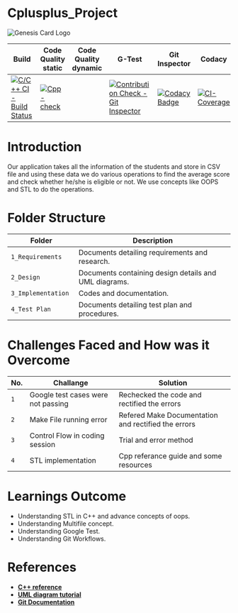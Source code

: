 # Cplusplus_Project
![Genesis Card Logo](https://user-images.githubusercontent.com/80387015/132115843-247799ce-715c-471a-a61f-d27f03f01634.png)


|Build |Code Quality static|Code Quality dynamic| G-Test |Git Inspector| Codacy| Code Coverage |
|------|-------------------|--------------------|-------|---------------|-------|---------------|
|[![C/C++ CI - Build Status](https://github.com/Rahul-S-Iyer/Cplusplus_Projects/actions/workflows/build.yml/badge.svg)](https://github.com/Rahul-S-Iyer/Cplusplus_Projects/actions/workflows/build.yml)|[![Cpp-check](https://github.com/Rahul-S-Iyer/Cplusplus_Projects/actions/workflows/cppcheck.yml/badge.svg)](https://github.com/Rahul-S-Iyer/Cplusplus_Projects/actions/workflows/cppcheck.yml)|  |[![Contribution Check - Git Inspector](https://github.com/Rahul-S-Iyer/Cplusplus_Projects/actions/workflows/gitinspector.yml/badge.svg)](https://github.com/Rahul-S-Iyer/Cplusplus_Projects/actions/workflows/gitinspector.yml)|[![Codacy Badge](https://app.codacy.com/project/badge/Grade/8fb429a8f2244fb580df1d0b049a83ec)](https://www.codacy.com/gh/Rahul-S-Iyer/Cplusplus_Projects/dashboard?utm_source=github.com&amp;utm_medium=referral&amp;utm_content=Rahul-S-Iyer/Cplusplus_Projects&amp;utm_campaign=Badge_Grade)|[![CI-Coverage](https://github.com/Rahul-S-Iyer/Cplusplus_Projects/actions/workflows/codecoverage.yml/badge.svg)](https://github.com/Rahul-S-Iyer/Cplusplus_Projects/actions/workflows/codecoverage.yml)|[![CI-Coverage](https://github.com/Rahul-S-Iyer/Cplusplus_Projects/actions/workflows/codecoverage.yml/badge.svg)](https://github.com/Rahul-S-Iyer/Cplusplus_Projects/actions/workflows/codecoverage.yml)|
 


# Introduction
Our application takes all the information of the students and store in CSV file and using these data we do various operations to find the average score and check whether he/she is eligible or not. We use concepts like OOPS and STL to do the operations.


# Folder Structure
| Folder | Description                 |
|--------|-----------------------------|
| `1_Requirements`  |  Documents detailing requirements and research.     |
| `2_Design`       |  Documents containing design details and UML diagrams.               |
| `3_Implementation `     |         Codes and documentation.                    |
| `4_Test Plan` | Documents detailing test plan and procedures. |

# Challenges Faced and How was it Overcome
| No. | Challange | Solution |
|-----|-----------|----------|
|`1`|Google test cases were not passing|Rechecked the code and rectified the errors|
|`2`|Make File running error | Refered Make Documentation and rectified the errors|
|`3`|Control Flow in coding session | Trial and error method|
| `4` | STL implementation | Cpp referance guide and some resources|

# Learnings Outcome
*  Understanding STL in C++ and advance concepts of oops.
*  Understanding Multifile concept.
*  Understanding Google Test.
*  Understanding Git Workflows.

# References
* **[C++ reference](https://en.cppreference.com/w/cpp)**
* **[UML diagram tutorial](https://www.youtube.com/watch?v=zid-MVo7M-E)**
* **[Git Documentation](https://docs.github.com/en)**




